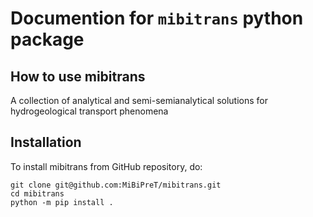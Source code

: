 # Documention for `mibitrans` python package

## How to use mibitrans

A collection of analytical and semi-semianalytical solutions for hydrogeological transport phenomena

## Installation

To install mibitrans from GitHub repository, do:

```console
git clone git@github.com:MiBiPreT/mibitrans.git
cd mibitrans
python -m pip install .
```
